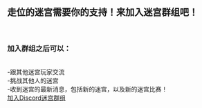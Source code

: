 <!DOCTYPE html>
<html>
  <body>
    <h2>走位的迷宫需要你的支持！来加入迷宫群组吧！</h1><br>
    <h3>加入群组之后可以：</h3><br>
    <a>-跟其他迷宫玩家交流</a><br>
    <a>-挑战其他人的迷宫</a><br>
    <a>-收到迷宫的最新消息，包括新的迷宫，以及新的迷宫比赛！</a><br>
    <a href="https://discord.gg/aNBkAg7ADD">加入Discord迷宫群组</a><br>
  </body>
</html>
